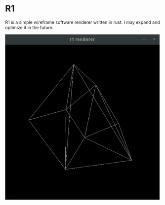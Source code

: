 # R1
R1 is a simple wireframe software renderer written in rust. I may expand and optimize it in the future.

<img src="srndr.gif" style="width: 500px">